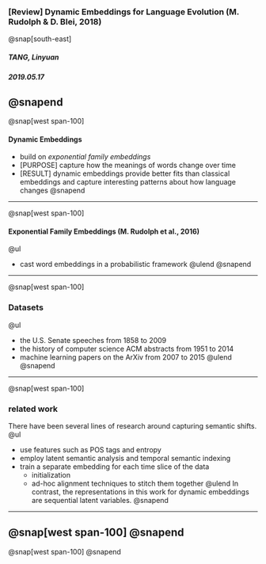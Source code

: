### [Review] Dynamic Embeddings for Language Evolution (M. Rudolph & D. Blei, 2018)
@snap[south-east]
##### TANG, Linyuan
##### 2019.05.17
@snapend
---
@snap[west span-100]
#### Dynamic Embeddings
- build on _exponential family embeddings_
- [PURPOSE] capture how the meanings of words change over time
- [RESULT] dynamic embeddings provide better fits than classical embeddings and capture interesting patterns about how language changes
@snapend
---
@snap[west span-100]
#### Exponential Family Embeddings (M. Rudolph et al., 2016)
@ul[](false)
- cast word embeddings in a probabilistic framework
@ulend
@snapend
---
@snap[west span-100]
### Datasets
@ul[](false)
- the U.S. Senate speeches from 1858 to 2009
- the history of computer science ACM abstracts from 1951 to 2014
- machine learning papers on the ArXiv from 2007 to 2015
@ulend
@snapend
---
@snap[west span-100]
### related work
There have been several lines of research around capturing semantic shifts.
@ul[](false)
- use features such as POS tags and entropy
- employ latent semantic analysis and temporal semantic indexing
- train a separate embedding for each time slice of the data
  - initialization
  - ad-hoc alignment techniques to stitch them together
@ulend
In contrast, the representations in this work for dynamic embeddings are sequential latent variables.
@snapend
---
@snap[west span-100]
@snapend
---
@snap[west span-100]
@snapend
